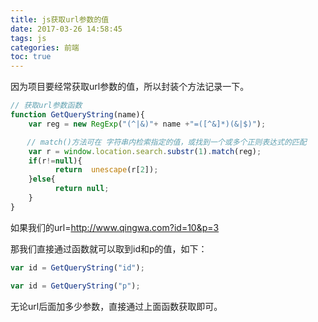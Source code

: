 ```yaml
---
title: js获取url参数的值
date: 2017-03-26 14:58:45
tags: js
categories: 前端
toc: true
---
```


因为项目要经常获取url参数的值，所以封装个方法记录一下。
<!-- more -->

``` javascript
// 获取url参数函数
function GetQueryString(name){
    var reg = new RegExp("(^|&)"+ name +"=([^&]*)(&|$)");

　  // match()方法可在 字符串内检索指定的值，或找到一个或多个正则表达式的匹配
    var r = window.location.search.substr(1).match(reg); 
    if(r!=null){
          return  unescape(r[2]); 
    }else{
          return null;
    }
}
```

如果我们的url=http://www.qingwa.com?id=10&p=3

那我们直接通过函数就可以取到id和p的值，如下：

``` javascript
var id = GetQueryString("id");

var id = GetQueryString("p");
```
无论url后面加多少参数，直接通过上面函数获取即可。








